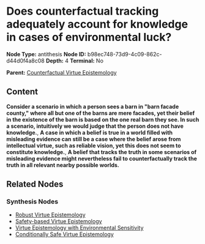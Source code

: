 # Does counterfactual tracking adequately account for knowledge in cases of environmental luck?

**Node Type:** antithesis
**Node ID:** b98ec748-73d9-4c09-862c-d44d0f4a8c08
**Depth:** 4
**Terminal:** No

**Parent:** [Counterfactual Virtue Epistemology](counterfactual-virtue-epistemology-synthesis-f1121261-0690-414c-b643-263bbe50d763.md)

## Content

**Consider a scenario in which a person sees a barn in "barn facade county," where all but one of the barns are mere facades, yet their belief in the existence of the barn is based on the one real barn they see. In such a scenario, intuitively we would judge that the person does not have knowledge.**, **A case in which a belief is true in a world filled with misleading evidence can still be a case where the belief arose from intellectual virtue, such as reliable vision, yet this does not seem to constitute knowledge.**, **A belief that tracks the truth in some scenarios of misleading evidence might nevertheless fail to counterfactually track the truth in all relevant nearby possible worlds.**

## Related Nodes

### Synthesis Nodes

- [Robust Virtue Epistemology](robust-virtue-epistemology-synthesis-d0a758d2-69a5-4f33-bc2f-d4b0f3eed1a5.md)
- [Safety-based Virtue Epistemology](safety-based-virtue-epistemology-synthesis-8b3109f8-b0e1-4a99-9486-dcf9848d20bb.md)
- [Virtue Epistemology with Environmental Sensitivity](virtue-epistemology-with-environmental-sensitivity-synthesis-2331af75-9fd0-41d8-b116-a08dcd828a02.md)
- [Conditionally Safe Virtue Epistemology](conditionally-safe-virtue-epistemology-synthesis-b270616b-0d19-4de4-aad1-f5470f10c087.md)
